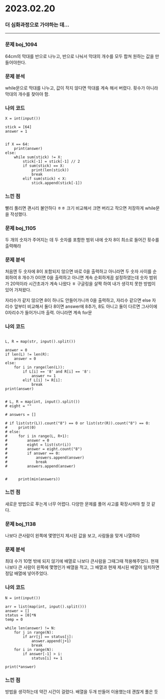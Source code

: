 # 2023.02.20

### 더 심화과정으로 가야하는 데...

---

### 문제 boj_1094

64cm의 막대를 반으로 나누고, 반으로 나눠서 막대의 개수를 모두 합쳐 원하는 값을 만들어야한다.

### 문제 분석

while문으로 막대를 나누고, 값이 작지 않다면 막대를 계속 해서 버렸다. 횟수가 아니라 막대의 개수를 찾아야 함.

### 나의 코드

```
X = int(input())

stick = [64]
answer = 1


if X == 64:
    print(answer)
else:
    while sum(stick) != X:
        stick[-1] = stick[-1] // 2
        if sum(stick) == X:
            print(len(stick))
            break
        elif sum(stick) < X:
            stick.append(stick[-1])

```

### 느낀 점

빨리 풀리면 괜시리 불안하다 ㅎㅎ
크기 비교해서 크면 버리고 작으면 저장하게 while문을 작성했다.



### 문제 boj_1105

두 개의 숫자가 주어지는 데 두 숫자를 포함한 범위 내에 숫자 8이 최소로 들어간 횟수를 출력해라

### 문제 분석

처음엔 두 숫자에 8이 포함되지 않으면 바로 0을 출력하고 아니라면 두 숫자 사이를 순회하여 8 개수가 0이면 0을 출력하고 아니면 계속 순회하게끔 설정하였는데 숫자 범위가 20억이라 시간초과가 계속 나왔다 ㅎ
구글링을 살짝 하여 내가 생각치 못한 방법이 있어 가져왔다.

자리수가 같지 않으면 8이 하나도 안들어가니까 0을 출력하고, 자리수 같으면 else 
자리수 앞부터 비교해서 둘다 8이면 answer에 8추가, 8도 아니고 둘이 다르면 그사이에 0자리수가 들어가니까 출력. 아니라면 계속 for문 

### 나의 코드

```

L, R = map(str, input().split())

answer = 0
if len(L) != len(R):
    answer = 0
else:
    for i in range(len(L)):
        if L[i] == '8' and R[i] == '8':
            answer += 1
        elif L[i] != R[i]:
            break
print(answer)


# L, R = map(int, input().split())
# eight = ""

# answers = []

# if list(str(L)).count("8") == 0 or list(str(R)).count("8") == 0:
#     print(0)
# else:
#     for i in range(L, R+1):
#         answer = 0
#         eight = list(str(i))
#         answer = eight.count("8")
#         if answer == 0:
#             answers.append(answer)  
#             break
#         answers.append(answer)  


#     print(min(answers))
```

### 느낀 점

새로운 방법으로 푸는게 너무 어렵다. 다양한 문제를 풀어 사고를 확장시켜야 할 것 같다.


### 문제 boj_1138

나보다 큰사람이 왼쪽에 몇명인지 제시된 값을 보고, 사람들을 맞게 나열하라

### 문제 분석

최대 수가 10명 밖에 되지 않기에 배열로 나보다 큰사람을 그때그때 적용해주었다.
현재 나보다 큰 사람이 왼쪽에 몇명인가 배열을 적고, 그 배열과 현재 제시된 배열이 일치하면 정답 배열에 넣어주었다.

### 나의 코드

```
N = int(input())

arr = list(map(int, input().split()))
answer = []
status = [0]*N
temp = 0

while len(answer) != N:
    for j in range(N):
        if arr[j] == status[j]:
            answer.append(j+1)
            break
    for i in range(N):
        if answer[-1] > i:
            status[i] += 1 

print(*answer)        
```

### 느낀 점

방법을 생각하는데 약간 시간이 걸렸다.
배열을 두개 만들어 이용했는데 괜찮게 풀은 듯

